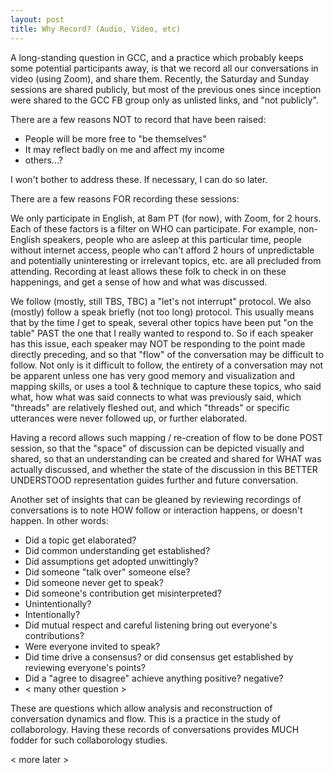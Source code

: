 ```yaml
---
layout: post
title: Why Record? (Audio, Video, etc)
---
```


A long-standing question in GCC, and a practice which probably keeps
some potential participants away, is that we record all our
conversations in video (using Zoom), and share them. Recently, the
Saturday and Sunday sessions are shared publicly, but most of the
previous ones since inception were shared to the GCC FB group only as
unlisted links, and "not publicly".

There are a few reasons NOT to record that have been raised:
* People will be more free to "be themselves"
* It may reflect badly on me and affect my income
* others...?

I won't bother to address these. If necessary, I can do so later.

There are a few reasons FOR recording these sessions: 

We only participate in English, at 8am PT (for now), with Zoom, for
2 hours. Each of these factors is a filter on WHO can participate. For
example, non-English speakers, people who are asleep at this
particular time, people without internet access, people who can't
afford 2 hours of unpredictable and potentially uninteresting or
irrelevant topics, etc. are all precluded from attending. Recording at
least allows these folk to check in on these happenings, and get a
sense of how and what was discussed.

We follow (mostly, still TBS, TBC) a "let's not interrupt"
  protocol. We also (mostly) follow a speak briefly (not too long)
  protocol. This usually means that by the time *I* get to speak,
  several other topics have been put "on the table" PAST the one that
  I really wanted to respond to. So if each speaker has this issue,
  each speaker may NOT be responding to the point made directly
  preceding, and so that "flow" of the conversation may be difficult
  to follow. Not only is it difficult to follow, the entirety of a
  conversation may not be apparent unless one has very good memory and
  visualization and mapping skills, or uses a tool & technique to
  capture these topics, who said what, how what was said connects to
  what was previously said, which "threads" are relatively fleshed
  out, and which "threads" or specific utterances were never followed
  up, or further elaborated.

Having a record allows such mapping / re-creation of flow to be done
POST session, so that the "space" of discussion can be depicted
visually and shared, so that an understanding can be created and
shared for WHAT was actually discussed, and whether the state of the
discussion in this BETTER UNDERSTOOD representation guides further and
future conversation.

Another set of insights that can be gleaned by reviewing recordings of conversations is to note HOW follow or interaction happens, or doesn't happen. In other words:
* Did a topic get elaborated?
* Did common understanding get established?
* Did assumptions get adopted unwittingly?
* Did someone "talk over" someone else?
* Did someone never get to speak?
* Did someone's contribution get misinterpreted?
 * Unintentionally?
 * Intentionally?
* Did mutual respect and careful listening bring out everyone's contributions?
* Were everyone invited to speak?
* Did time drive a consensus? or did consensus get established by reviewing everyone's points?
* Did a "agree to disagree" achieve anything positive? negative?
* < many other question >

These are questions which allow analysis and reconstruction of
conversation dynamics and flow. This is a practice in the study of
collaborology. Having these records of conversations provides MUCH
fodder for such collaborology studies.

< more later >
